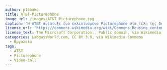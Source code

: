 ```yaml
---
author: p15bako
title: AT&T-Picturephone
image_url: /images/AT&T_Picturephone.jpg
caption: 'Η AT&T ανέπτυξε ένα εκλεπτυσμένο Picturephone στα τέλη της δεκαετίας του 1960, με αποτέλεσμα το "Mod II" (Μοντέλο αριθ. 2), το οποίο αποτέλεσε τη βάση για την έναρξη της πρώτης πραγματικής υπηρεσίας βιντεοδιάσκεψης από την AT&T. '
license_url: 'https://commons.wikimedia.org/wiki/Commons:Reusing_content_outside_Wikimedia'
license_text: The Microsoft Corporation., Public domain, via Wikimedia Commons
categories: LabguysWorld.com, CC BY 3.0, via Wikimedia Commons
  - Εργαλεία
tags:
  - AT&T
  - Picturephone
  - Video-call
---
```

